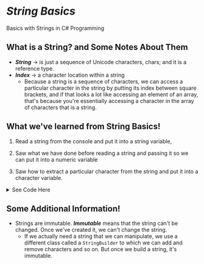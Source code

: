# ***String Basics***
Basics with Strings in C# Programming

## What is a String? and Some Notes About Them
- ***String*** → is just a sequence of Unicode characters, chars; and it is a reference type. 
- ***Index*** → a character location within a string
    -  Because a string is a sequence of characters, we can access a particular character in the string by putting its index between square brackets, and if that looks a lot like accessing an element of an array, that's because you're essentially accessing a character in the array of characters that is a string. 

## What we've learned from String Basics!
1. Read a string from the console and put it into a string variable,

2. Saw what we have done before reading a string and passing it so we can put it into a numeric variable

3. Saw how to extract a particular character from the string and put it into a character variable.


<details>
<summary> See Code Here </summary>

```C#
using System;
using System.Collections.Generic;
using System.Linq;
using System.Text;
using System.Threading.Tasks;

namespace StringBasics
{
    /// <summary>
    /// String Basics lecture code
    /// </summary>
    class Program
    {
        /// <summary>
        /// Desmonstrates string basics
        /// </summary>
        /// <param name="args">command-line arguments</param>
        static void Main(string[] args)
        {
            // prompt for and read in gamertag
            Console.Write("Enter gamertag: ");
            string gamertag = Console.ReadLine();

            // prompt for and read in high score
            Console.Write("Enter high score as a whole number: ");
            int highScore = int.Parse(Console.ReadLine());

            // extract the first character of the gamertag
            char firstGamertagCharacter = gamertag[0];

            // print out values
            Console.WriteLine();
            Console.WriteLine("Gamertag: " + gamertag);
            Console.WriteLine("High Score: " + highScore);
            Console.WriteLine("First Gamertag Character: " +
                firstGamertagCharacter);

            Console.WriteLine();
        }
    }
}
```
</details>

## Some Additional Information!
- Strings are immutable. ***Immutable*** means that the string can't be changed. Once we've created it, we can't change the string.
    - If we actually need a string that we can manipulate, we use a different class called a `StringBuilder` to which we can add and remove characters and so on. But once we build a string, it's immutable.
